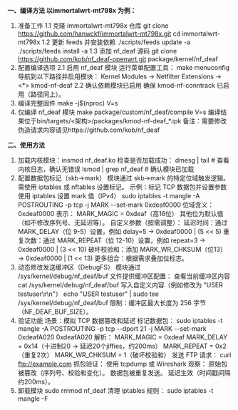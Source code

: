 **一、编译方法 以immortalwrt-mt798x 为例：**
1. 准备工作
1.1 克隆 immortalwrt-mt798x 仓库
    git clone https://github.com/hanwckf/immortalwrt-mt798x.git
    cd immortalwrt-mt798x
1.2 更新 feeds 并安装依赖
    ./scripts/feeds update -a
    ./scripts/feeds install -a
1.3 添加 nf_deaf 源码
    git clone https://github.com/kob/nf_deaf-openwrt.git package/kernel/nf_deaf
2. 配置编译选项
2.1 启用 nf_deaf 模块
    运行菜单配置工具：
    make menuconfig
    导航到以下路径并启用模块：
    Kernel Modules → Netfilter Extensions → <*> kmod-nf-deaf
2.2 确认依赖模块已启用
    确保 kmod-nf-conntrack 已启用（路径同上）。
3. 编译完整固件
    make -j$(nproc) V=s
4. 仅编译 nf_deaf 模块
   make package/custom/nf_deaf/compile V=s
   编译结果位于bin/targets/<架构>/packages/kmod-nf-deaf_*.ipk
备注：需要修改伪造请求内容请见https://github.com/kob/nf_deaf


**二、使用方法**
1. 加载内核模块：insmod nf_deaf.ko 
检查是否加载成功：
dmesg | tail  # 查看内核日志，确认无错误
lsmod | grep nf_deaf  # 确认模块已加载
2. 配置数据包标记（skb->mark）
模块通过 skb->mark 的特定位域触发逻辑。需使用 iptables 或 nftables 设置标记。
示例：标记 TCP 数据包并设置参数
使用 iptables 设置 mark 值（IPv4）
sudo iptables -t mangle -A POSTROUTING -p tcp -j MARK --set-mark 0xdeaf0000
位域含义：
0xdeaf0000 表示：
MARK_MAGIC = 0xdeaf（高16位）
其他位为默认值（如不修改序列号、无延迟等）。
自定义参数（按需调整）：
延迟时间：通过 MARK_DELAY（位 9-5）设置，例如 delay=5 → 0xdeaf0000 | (5 << 5)
重复次数：通过 MARK_REPEAT（位 12-10）设置，例如 repeat=3 → 0xdeaf0000 | (3 << 10)
破坏校验和：添加 MARK_WR_CHKSUM（位13）→ 0xdeaf0000 | (1 << 13)
更多组合：根据需求叠加位标志。
3. 动态修改发送缓冲区（DebugFS）
模块通过 /sys/kernel/debug/nf_deaf/buf 文件提供缓冲区配置：
查看当前缓冲区内容
cat /sys/kernel/debug/nf_deaf/buf
写入自定义内容（例如修改为 "USER testuser\r\n"）
echo "USER testuser" | sudo tee /sys/kernel/debug/nf_deaf/buf
限制：缓冲区最大长度为 256 字节（NF_DEAF_BUF_SIZE）。
4. 验证功能
场景：模拟 TCP 数据篡改和延迟
标记数据包：
sudo iptables -t mangle -A POSTROUTING -p tcp --dport 21 -j MARK --set-mark 0xdeafA020
0xdeafA020 解析：
MARK_MAGIC = 0xdeaf
MARK_DELAY = 0x14（十进制20 → 延迟20个jiffies，约200ms）
MARK_REPEAT = 0x2（重复2次）
MARK_WR_CHKSUM = 1（破坏校验和）
发送 FTP 请求：
curl ftp://example.com
抓包验证：
使用 tcpdump 或 Wireshark 观察：
原始包被篡改（序列号、校验和变化）。
数据包被重复发送。
延迟生效（时间戳间隔约200ms）。
5. 卸载模块
sudo rmmod nf_deaf
清理 iptables 规则：
sudo iptables -t mangle -F
